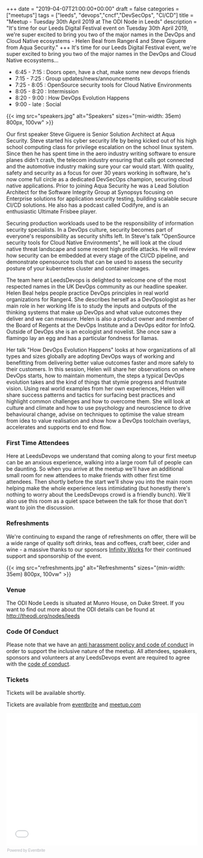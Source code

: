 +++
date = "2019-04-07T21:00:00+00:00"
draft = false
categories = ["meetups"]
tags = ["leeds", "devops","cncf","DevSecOps", "CI/CD"]
title = "Meetup - Tuesday 30th April 2019 at The ODI Node in Leeds"
description = "It's time for our Leeds Digital Festival event on Tuesday 30th April 2019, we're super excited to bring you two of the major names in the DevOps and Cloud Native ecosystems - Helen Beal from Ranger4 and Steve Giguere from Aqua Security."
+++
It's time for our Leeds Digital Festival event, we're super excited to bring you two of the major names in the DevOps and Cloud Native ecosystems...

* 6:45 - 7:15 : Doors open, have a chat, make some new devops friends
* 7:15 - 7:25 : Group updates/news/announcements
* 7:25 - 8:05 : OpenSource security tools for Cloud Native Environments 
* 8:05 - 8:20 : Intermission
* 8:20 - 9:00 : How DevOps Evolution Happens
* 9:00 - late : Social

{{< img src="speakers.jpg" alt="Speakers" sizes="(min-width: 35em) 800px, 100vw"  >}}

Our first speaker Steve Giguere is Senior Solution Architect at Aqua Security. Steve started his cyber security life by being kicked out of his high school computing class for privilege escalation on the school linux system. Since then he has spent time in the aero industry writing software to ensure planes didn't crash, the telecom industry ensuring that calls got connected and the automotive industry making sure your car would start. With quality, safety and security as a focus for over 30 years working in software, he's now come full circle as a dedicated DevSecOps champion, securing cloud native applications. Prior to joining Aqua Security he was a Lead Solution Architect for the Software Integrity Group at Synopsys focusing on Enterprise solutions for application security testing, building scalable secure CI/CD solutions. He also has a podcast called Codifyre, and is an enthusiastic Ultimate Frisbee player.

Securing production workloads used to be the responsibility of information security specialists. In a DevOps culture, security becomes part of everyone's responsibility as security shifts left. In Steve's talk "OpenSource security tools for Cloud Native Environments", he will look at the cloud native threat landscape and some recent high profile attacks. He will review how security can be embedded at every stage of the CI/CD pipeline, and demonstrate opensource tools that can be used to assess the security posture of your kubernetes cluster and container images.

The team here at LeedsDevops is delighted to welcome one of the most respected names in the UK DevOps community as our headline speaker. Helen Beal helps people practice DevOps principles in real world organizations for Ranger4. She describes herself as a DevOpsologist as her main role in her working life is to study the inputs and outputs of the thinking systems that make up DevOps and what value outcomes they deliver and we can measure. Helen is also a product owner and member of the Board of Regents at the DevOps Institute and a DevOps editor for InfoQ. Outside of DevOps she is an ecologist and novelist. She once saw a flamingo lay an egg and has a particular fondness for llamas.

Her talk "How DevOps Evolution Happens" looks at how organizations of all types and sizes globally are adopting DevOps ways of working and benefitting from delivering better value outcomes faster and more safely to their customers. In this session, Helen will share her observations on where DevOps starts, how to maintain momentum, the steps a typical DevOps evolution takes and the kind of things that stymie progress and frustrate vision. Using real world examples from her own experiences, Helen will share success patterns and tactics for surfacing best practices and highlight common challenges and how to overcome them. She will look at culture and climate and how to use psychology and neuroscience to drive behavioural change, advise on techniques to optimise the value stream from idea to value realisation and show how a DevOps toolchain overlays, accelerates and supports end to end flow.

### First Time Attendees
Here at LeedsDevops we understand that coming along to your first meetup can be an anxious experience, walking into a large room full of people can be daunting. So when you arrive at the meetup we'll have an additional small room for new attendees to make friends with other first time attendees. Then shortly before the start we'll show you into the main room helping make the whole experience less intimidating (but honestly there's nothing to worry about the LeedsDevops crowd is a friendly bunch). We'll also use this room as a quiet space between the talk for those that don't want to join the discussion.

### Refreshments
We're continuing to expand the range of refreshments on offer, there will be a wide range of quality soft drinks, teas and coffees, craft beer, cider and wine - a massive thanks to our sponsors [Infinity Works](https://www.infinityworks.com/) for their continued support and sponsorship of the event.

{{< img src="refreshments.jpg" alt="Refreshments" sizes="(min-width: 35em) 800px, 100vw"  >}}

### Venue
The ODI Node Leeds is situated at Munro House, on Duke Street. If you want to find out more about the ODI details can be found at http://theodi.org/nodes/leeds

### Code Of Conduct
Please note that we have an [anti harassment policy and code of conduct](/post/2017-09-09-code-of-conduct/) in order to support the inclusive nature of the meetup. All attendees, speakers, sponsors and volunteers at any LeedsDevops event are required to agree with the [code of conduct](/post/2017-09-09-code-of-conduct/).

### Tickets
Tickets will be available shortly.

Tickets are available from [eventbrite](https://leedsdevops-april-2019.eventbrite.co.uk) and [meetup.com](https://www.meetup.com/LeedsDevops/events/260456381/)


<div style="width:100%; text-align:left;"><iframe src="//eventbrite.co.uk/tickets-external?eid=60085190422&amp;ref=etckt" frameborder="0" height="350" width="100%" marginheight="5" marginwidth="5" scrolling="auto"></iframe><div style="font-family:Helvetica, Arial; font-size:10px; padding:5px 0 5px; margin:2px; width:100%; text-align:left;"><a class="powered-by-eb" style="color: #ADB0B6; text-decoration: none;" target="_blank" href="http://www.eventbrite.co.uk/r/etckt">Powered by Eventbrite</a></div></div>

